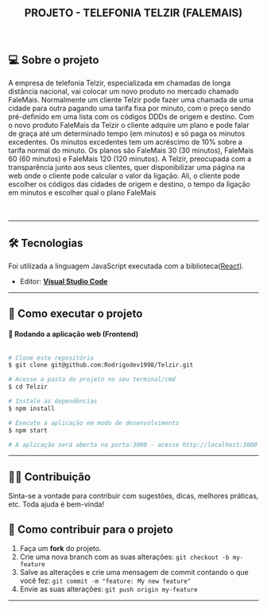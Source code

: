  
## <p align="center"> <b> PROJETO - TELEFONIA TELZIR (FALEMAIS) </p> </b>
<br>

## 💻 Sobre o projeto

A empresa de telefonia Telzir, especializada em chamadas de longa distância nacional,
vai colocar um novo produto no mercado chamado FaleMais. Normalmente um cliente
Telzir pode fazer uma chamada de uma cidade para outra pagando uma tarifa fixa por
minuto, com o preço sendo pré-definido em uma lista com os códigos DDDs de origem
e destino.
Com o novo produto FaleMais da Telzir o cliente adquire um plano e pode falar de graça até
um determinado tempo (em minutos) e só paga os minutos excedentes. Os minutos
excedentes tem um acréscimo de 10% sobre a tarifa normal do minuto. Os planos são
FaleMais 30 (30 minutos), FaleMais 60 (60 minutos) e FaleMais 120 (120 minutos).
A Telzir, preocupada com a transparência junto aos seus clientes, quer disponibilizar uma
página na web onde o cliente pode calcular o valor da ligação. Ali, o cliente pode escolher os
códigos das cidades de origem e destino, o tempo da ligação em minutos e escolher qual o
plano FaleMais
<br>
<br>
</br>

---

## 🛠 Tecnologias

Foi utilizada a linguagem JavaScript executada com a biblioteca([React](https://reactjs.org/)).
-   Editor:  **[Visual Studio Code](https://code.visualstudio.com/)**

---
## 🚀 Como executar o projeto

#### 🧭 Rodando a aplicação web (Frontend)

```bash

# Clone este repositório
$ git clone git@github.com:Rodrigodev1998/Telzir.git

# Acesse a pasta do projeto no seu terminal/cmd
$ cd Telzir

# Instale as dependências
$ npm install 

# Execute a aplicação em modo de desenvolvimento
$ npm start

# A aplicação será aberta na porta:3000 - acesse http://localhost:3000

```
---
## 👨‍💻 Contribuição

Sinta-se a vontade para contribuir com sugestões, dicas, melhores práticas, etc. Toda ajuda é bem-vinda!

## 💪 Como contribuir para o projeto

1. Faça um **fork** do projeto.
2. Crie uma nova branch com as suas alterações: `git checkout -b my-feature`
3. Salve as alterações e crie uma mensagem de commit contando o que você fez: `git commit -m "feature: My new feature"`
4. Envie as suas alterações: `git push origin my-feature`


---



